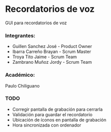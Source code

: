 # Recordatorios de voz
GUI para recordatorios de voz

### Integrantes:
- Guillen Sanchez José - Product Owner
- Ibarra Carreño Brayan - Scrum Master
- Troya Tito Jaime - Scrum Team
- Zambrano Muñoz Jordy - Scrum Team

### Académico:
Paulo Chiliguano

### TODO
- Corregir pantalla de grabación para cerrarla
- Validación para guardar el recordatorio
- Ubicación de íconos en pantalla de grabación
- Hora sincronizada con ordenador
